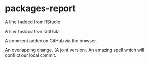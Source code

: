 # packages-report

A line I added from RStudio

A line I added from GitHub

A comment added on GitHub via the browser.


An overlapping change. (A joint version). An amazing spell which will conflict our local commit.
